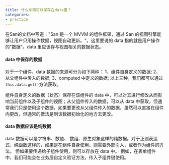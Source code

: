 ```yaml
---
title: 什么东西可以保存在data里？
categories:
- practice
---
```



在San的文档中写道："San 是一个 MVVM 的组件框架，通过 San 的视图引擎能够让用户只用操作数据，视图自动更新。"。这里要说的 data 指的就是用户操作的"数据"。data 里应该存与视图相关的数据状态。

#### data 中保存的数据

对于一个组件，data 数据的来源可分为如下两种：
1、组件自身定义的数据;
2、从父组件中传入的数据;
3、computed 中定义的数据;
以上三种，我们都可以通过`this.data.get()`方法获取。

组件自身定义的数据（状态）保存在该组件的 data 中，可以对其进行修改从而影响当前组件以及子组件的视图；从父组件传入的数据，可以从 data 中获取，但通常我们只是使用这个数据，如果要更改从父组件传入的数据，虽然可以直接在组件内更改，但通常的做法是到该数据初始化的地方去更改。

#### data 数据应该是纯数据

data 数据可以是字符串、数值、 数组、原生对象这样的纯数据。对于正则表达式，纯函数这样的，如果是在组件自身使用，则需要外部引入，或者作为组件的方法。 但如果要传递给子组件使用，则可以存放在 data 中。 例如，在表单组件中，我们可能会在业务层自定义验证方法，传入子组件键使用。

